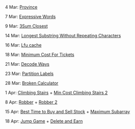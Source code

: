 4 Mar: [Province](Graph/Province.txt)

7 Mar: [Expressive Words](Hashmap/ExpressiveWords.txt)

9 Mar: [3Sum Closest](https://leetcode.com/problems/3sum-closest/)

14 Mar: [Longest Substring Without Repeating Characters](https://leetcode.com/problems/longest-substring-without-repeating-characters/)

16 Mar: [Lfu cache](https://leetcode.com/problems/lfu-cache/)

18 Mar: [Minimum Cost For Tickets](https://leetcode.com/problems/minimum-cost-for-tickets/)

21 Mar: [Decode Ways](https://leetcode.com/problems/decode-ways/)

23 Mar: [Partition Labels](https://leetcode.com/problems/partition-labels/)

28 Mar: [Broken Calculator](https://leetcode.com/problems/broken-calculator/)

1 Apr: [Climbing Stairs](https://leetcode.com/problems/climbing-stairs) + [Min Cost Climbing Stairs 2](https://leetcode.com/problems/min-cost-climbing-stairs/)

8 Apr: [Robber](https://leetcode.com/problems/house-robber/) + [Robber 2](https://leetcode.com/problems/house-robber-ii/)

15 Apr: [Best Time to Buy and Sell Stock](https://leetcode.com/problems/best-time-to-buy-and-sell-stock/) + [Maximum Subarray](https://leetcode.com/problems/maximum-subarray/)

18 Apr: [Jump Game](https://leetcode.com/problems/jump-game/) + [Delete and Earn](https://leetcode.com/problems/delete-and-earn/)
